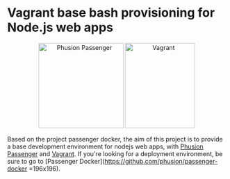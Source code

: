 # Vagrant base bash provisioning for Node.js web apps

<!-- Should change the image hosting to one of own. -->
<center><img src="http://blog.phusion.nl/wp-content/uploads/2012/07/Passenger_chair_256x256.jpg" width="196" height="196" alt="Phusion Passenger"> <img src="https://upload.wikimedia.org/wikipedia/commons/thumb/8/87/Vagrant.png/394px-Vagrant.png" width="161" height="196" alt="Vagrant"></center>

Based on the project passenger docker, the aim of this project is to provide a base development environment for nodejs web apps, with [Phusion Passenger](https://www.phusionpassenger.com/) and [Vagrant](https://vagrant.com). If you're looking for a deployment environment, be sure to go to [Passenger Docker](https://github.com/phusion/passenger-docker =196x196).
